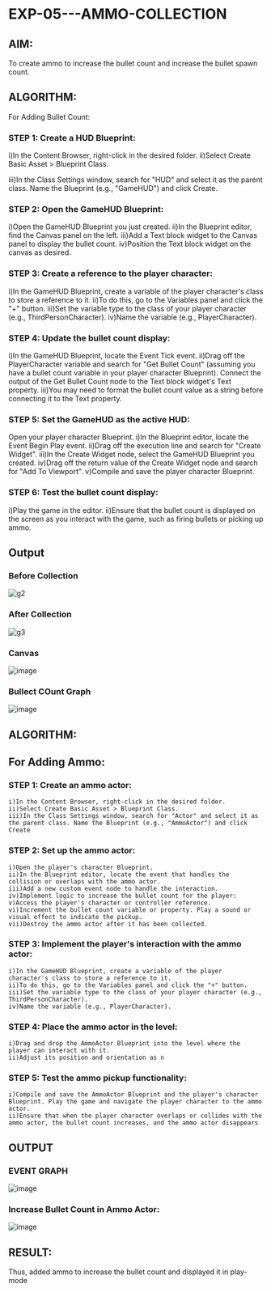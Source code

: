# EXP-05---AMMO-COLLECTION
## AIM:
To create ammo to increase the bullet count and increase the bullet spawn count.

## ALGORITHM:
For Adding Bullet Count:
### STEP 1: Create a HUD Blueprint:
i)In the Content Browser, right-click in the desired folder.
ii)Select Create Basic Asset > Blueprint Class.

iii)In the Class Settings window, search for "HUD" and select it as the parent class. Name the Blueprint (e.g., "GameHUD") and click Create.
### STEP 2: Open the GameHUD Blueprint:
i)Open the GameHUD Blueprint you just created.
ii)In the Blueprint editor, find the Canvas panel on the left.
iii)Add a Text block widget to the Canvas panel to display the bullet count.
iv)Position the Text block widget on the canvas as desired.
### STEP 3: Create a reference to the player character:
i)In the GameHUD Blueprint, create a variable of the player character's class to store a reference to it.
ii)To do this, go to the Variables panel and click the "+" button.
iii)Set the variable type to the class of your player character (e.g., ThirdPersonCharacter).
iv)Name the variable (e.g., PlayerCharacter).
### STEP 4: Update the bullet count display:
i)In the GameHUD Blueprint, locate the Event Tick event.
ii)Drag off the PlayerCharacter variable and search for "Get Bullet Count" (assuming you have a bullet count variable in your player character Blueprint). Connect the output of the Get Bullet Count node to the Text block widget's Text property.
iii)You may need to format the bullet count value as a string before connecting it to the Text property.
### STEP 5: Set the GameHUD as the active HUD:
Open your player character Blueprint.
i)In the Blueprint editor, locate the Event Begin Play event.
ii)Drag off the execution line and search for "Create Widget".
iii)In the Create Widget node, select the GameHUD Blueprint you created.
iv)Drag off the return value of the Create Widget node and search for "Add To Viewport".
v)Compile and save the player character Blueprint.
### STEP 6: Test the bullet count display:
i)Play the game in the editor.
ii)Ensure that the bullet count is displayed on the screen as you interact with the game, such as firing bullets or picking up ammo.
## Output
### Before Collection

![g2](https://github.com/Shobika187/EXP-05---AMMO-COLLECTION/assets/94508142/38f82ede-64ee-471a-8ae3-f9ae87f0b77a)

### After Collection
![g3](https://github.com/Shobika187/EXP-05---AMMO-COLLECTION/assets/94508142/8b85a3b4-1433-470a-908f-dbd096760bc7)

### Canvas
![image](https://github.com/Shobika187/EXP-05---AMMO-COLLECTION/assets/94508142/f48da627-f2a4-48f4-ad79-8df959fa7f52)

### Bullect COunt Graph
![image](https://github.com/Shobika187/EXP-05---AMMO-COLLECTION/assets/94508142/e2bd8e43-6bc0-4bb8-bf0f-5183359434cb)
## ALGORITHM:
## For Adding Ammo:
### STEP 1: Create an ammo actor:
```
i)In the Content Browser, right-click in the desired folder.
ii)Select Create Basic Asset > Blueprint Class.
iii)In the Class Settings window, search for "Actor" and select it as the parent class. Name the Blueprint (e.g., "AmmoActor") and click Create
```
### STEP 2: Set up the ammo actor:
```
i)Open the player's character Blueprint.
ii)In the Blueprint editor, locate the event that handles the collision or overlaps with the ammo actor.
iii)Add a new custom event node to handle the interaction.
iv)Implement logic to increase the bullet count for the player:
v)Access the player's character or controller reference.
vi)Increment the bullet count variable or property. Play a sound or visual effect to indicate the pickup.
vii)Destroy the ammo actor after it has been collected.
```
### STEP 3: Implement the player's interaction with the ammo actor:
```
i)In the GameHUD Blueprint, create a variable of the player character's class to store a reference to it.
ii)To do this, go to the Variables panel and click the "+" button.
iii)Set the variable type to the class of your player character (e.g., ThirdPersonCharacter).
iv)Name the variable (e.g., PlayerCharacter).
```
### STEP 4: Place the ammo actor in the level:
```
i)Drag and drop the AmmoActor Blueprint into the level where the player can interact with it.
ii)Adjust its position and orientation as n
```
### STEP 5: Test the ammo pickup functionality:
```
i)Compile and save the AmmoActor Blueprint and the player's character Blueprint. Play the game and navigate the player character to the ammo actor.
ii)Ensure that when the player character overlaps or collides with the ammo actor, the bullet count increases, and the ammo actor disappears
```
## OUTPUT
### EVENT GRAPH
![image](https://github.com/Shobika187/EXP-05---AMMO-COLLECTION/assets/94508142/d410cf69-e165-4a74-b4d0-6e040e2f42ab)
### Increase Bullet Count in Ammo Actor:
![image](https://github.com/Shobika187/EXP-05---AMMO-COLLECTION/assets/94508142/df8fd00e-4f0b-4fad-8364-27cc26919d0a)
## RESULT:
Thus, added ammo to increase the bullet count and displayed it in play-mode


